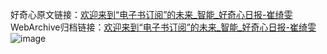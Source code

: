 好奇心原文链接：[欢迎来到“电子书订阅”的未来_智能_好奇心日报-崔绮雯](https://www.qdaily.com/articles/1509.html)
WebArchive归档链接：[欢迎来到“电子书订阅”的未来_智能_好奇心日报-崔绮雯](http://web.archive.org/web/20190623145918/https://www.qdaily.com/articles/1509.html)
![image](http://ww3.sinaimg.cn/large/007d5XDply1g3v4debktwj30u02wgb29)